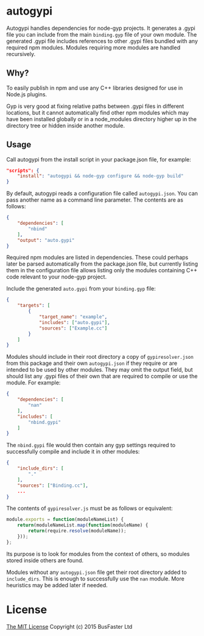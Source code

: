 autogypi
========

Autogypi handles dependencies for node-gyp projects. It generates a .gypi file you can include from the main `binding.gyp` file of your own module.
The generated .gypi file includes references to other .gypi files bundled with any required npm modules.
Modules requiring more modules are handled recursively.

Why?
----

To easily publish in npm and use any C++ libraries designed for use in Node.js plugins.

Gyp is very good at fixing relative paths between .gypi files in different locations, but it cannot automatically find other npm modules
which may have been installed globally or in a node_modules directory higher up in the directory tree or hidden inside another module.

Usage
-----

Call autogypi from the install script in your package.json file, for example:

```json
"scripts": {
    "install": "autogypi && node-gyp configure && node-gyp build"
}
```

By default, autogypi reads a configuration file called `autogypi.json`. You can pass another name as a command line parameter.
The contents are as follows:

```json
{
    "dependencies": [
        "nbind"
    ],
    "output": "auto.gypi"
}
```

Required npm modules are listed in dependencies. These could perhaps later be parsed automatically from the package.json file, but
currently listing them in the configuration file allows listing only the modules containing C++ code relevant to your node-gyp project.

Include the generated `auto.gypi` from your `binding.gyp` file:

```json
{
    "targets": [
        {
            "target_name": "example",
            "includes": ["auto.gypi"],
            "sources": ["Example.cc"]
        }
    ]
}
```

Modules should include in their root directory a copy of `gypiresolver.json` from this package and their own `autogypi.json` if they require or are intended to be used by other modules. They may omit the output field, but should list any .gypi files of their own that are required to compile or use the module. For example:

```json
{
    "dependencies": [
        "nan"
    ],
    "includes": [
        "nbind.gypi"
    ]
}
```

The `nbind.gypi` file would then contain any gyp settings required to successfully compile and include it in other modules:

```json
{
    "include_dirs": [
        "."
    ],
    "sources": ["Binding.cc"],
    ...
}
```

The contents of `gypiresolver.js` must be as follows or equivalent:

```js
module.exports = function(moduleNameList) {
    return(moduleNameList.map(function(moduleName) {
        return(require.resolve(moduleName));
    }));
};
```

Its purpose is to look for modules from the context of others, so modules stored inside others are found.

Modules without any `autogypi.json` file get their root directory added to `include_dirs`.
This is enough to successfully use the `nan` module. More heuristics may be added later if needed.

License
=======

[The MIT License](https://raw.githubusercontent.com/jjrv/nbind/master/LICENSE)
Copyright (c) 2015 BusFaster Ltd
